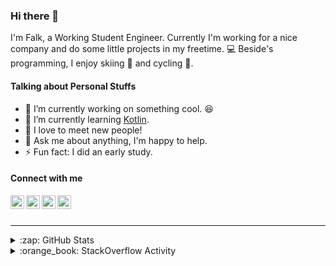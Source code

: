 ### Hi there 👋

I'm Falk, a Working Student Engineer. Currently I'm working for a nice company and do some little projects in my freetime. :computer: Beside's programming, I enjoy skiing :ski: and cycling :bicyclist:.

#### Talking about Personal Stuffs

- 🔭 I’m currently working on something cool. :laughing:
- 🌱 I’m currently learning [Kotlin][kotlin].
- 👯 I love to meet new people!
- 💬 Ask me about anything, I'm happy to help.
- ⚡ Fun fact: I did an early study.

#### Connect with me

[<img align="left" alt="LinkedIn" width="22px" src="https://cdn.jsdelivr.net/npm/simple-icons@v3/icons/linkedin.svg" />][linkedin]
[<img align="left" alt="GitHub" width="22px" src="https://cdn.jsdelivr.net/npm/simple-icons@v3/icons/github.svg" />][github]
[<img align="left" alt="GitLab" width="22px" src="https://cdn.jsdelivr.net/npm/simple-icons@v3/icons/gitlab.svg" />][gitlab]
[<img align="left" alt="Stack Overflow" width="22px" src="https://cdn.jsdelivr.net/npm/simple-icons@v3/icons/stackoverflow.svg" />][stackoverflow]

<br />
<br />

---

<details>
  <summary>:zap: GitHub Stats</summary>
  
  [![Flaxel's github stats](https://github-readme-stats.vercel.app/api?username=flaxel&include_all_commits=true)][github]
</details>

<details>
  <summary>:orange_book: StackOverflow Activity</summary>
  
  <!-- STACKOVERFLOW:START -->
- [Answer by flaxel for Format date in contact form Wordpress](https://stackoverflow.com/questions/64792731/format-date-in-contact-form-wordpress/64793078#64793078)
- [Answer by flaxel for While creating my first Docker image from an online tutorial , I get this error](https://stackoverflow.com/questions/64785211/while-creating-my-first-docker-image-from-an-online-tutorial-i-get-this-error/64785283#64785283)
- [Answer by flaxel for Extracting digit values from before and after decimal points in Java](https://stackoverflow.com/questions/64722070/extracting-digit-values-from-before-and-after-decimal-points-in-java/64722134#64722134)
- [Answer by flaxel for Unable to install command line developer tools for "git"](https://stackoverflow.com/questions/64718861/unable-to-install-command-line-developer-tools-for-git/64721715#64721715)
- [Answer by flaxel for Java - How i can restart ServiceLoader](https://stackoverflow.com/questions/64598852/java-how-i-can-restart-serviceloader/64598974#64598974)
<!-- STACKOVERFLOW:END -->
</details>

[stackoverflow]: https://stackoverflow.com/users/10951752/flaxel
[gitlab]: https://gitlab.com/flaxel
[github]: https://github.com/flaxel
[linkedin]: https://www.linkedin.com/in/falk-p-b457211a0/
[kotlin]: https://kotlinlang.org/
